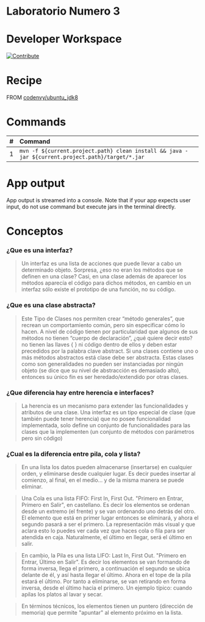 # Laboratorio Numero 3

# Developer Workspace

[![Contribute](http://beta.codenvy.com/factory/resources/codenvy-contribute.svg)](http://beta.codenvy.com/f?id=omriatu352kkthua)

# Recipe

FROM [codenvy/ubuntu_jdk8](https://hub.docker.com/r/codenvy/ubuntu_jdk8/)

# Commands

| #       | Command           | 
| :------------- |:------------- |
| 1      | `mvn -f ${current.project.path} clean install && java -jar ${current.project.path}/target/*.jar` |

# App output

App output is streamed into a console. Note that if your app expects user input, do not use command but execute jars in the terminal directly.


# Conceptos
### ¿Que es una interfaz?
>Un interfaz es una lista de acciones que puede llevar a cabo un determinado objeto. Sorpresa, ¿eso no eran los métodos que se definen en una clase? Casi, en una clase además de aparecer los métodos aparecía el código para dichos métodos, en cambio en un interfaz sólo existe el prototipo de una función, no su código. 
### ¿Que es una clase abstracta?
>Este Tipo de Clases nos permiten crear “método generales”, que recrean un comportamiento común, pero sin especificar cómo lo hacen. A nivel de  código tienen por particularidad que algunos de sus métodos no tienen “cuerpo de declaración”, ¿qué quiere decir esto? no tienen las llaves { } ni código dentro de ellos y deben estar precedidos por la palabra clave abstract. Si una clases contiene uno o más métodos abstractos está clase debe ser abstracta. Estas clases como son generalidades no pueden ser instanciadas por ningún objeto (se dice que su nivel de abstracción es demasiado alto), entonces su único fin es ser heredado/extendido por otras clases.
### ¿Que diferencia hay entre herencia e interfaces?
>La herencia es un mecanismo para extender las funcionalidades y atributos de una clase.
>Una interfaz es un tipo especial de clase (que también puede tener herencia) que no posee funcionalidad implementada, solo define un conjunto de funcionalidades para las clases que la implementen (un conjunto de métodos con parámetros pero sin código)
### ¿Cual es la diferencia entre pila, cola y lista?
>En una lista los datos pueden almacenarse (insertarse) en cualquier orden, y eliminarse desde cualquier lugar. Es decir puedes insertar al comienzo, al final, en el medio... y de la misma manera se puede eliminar.

>Una Cola es una lista FIFO: First In, First Out. "Primero en Entrar, Primero en Salir", en castellano. Es decir los elementos se ordenan desde un extremo (el frente) y se van ordenando uno detrás del otro. El elemento que está en primer lugar entonces se eliminará, y ahora el segundo pasará a ser el primero. La representación más visual y que aclara esto lo puedes ver cada vez que haces cola o fila para ser atendida en caja. Naturalmente, el último en llegar, será el último en salir.

>En cambio, la Pila es una lista LIFO: Last In, First Out. "Primero en Entrar, Último en Salir". Es decir los elementos se van formando de forma inversa, llega el primero, a continuación el segundo se ubica delante de él, y así hasta llegar el último. Ahora en el tope de la pila estará el último. Por tanto a eliminarse, se van retirando en forma inversa, desde el último hacia el primero. Un ejemplo típico: cuando apilas los platos al lavar y secar.

>En términos técnicos, los elementos tienen un puntero (dirección de memoria) que permite "apuntar" al elemento próximo en la lista. 
